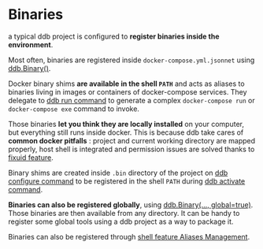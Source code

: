 Binaries
===

a typical ddb project is configured to **register binaries inside the environment**.

Most often, binaries are registered inside `docker-compose.yml.jsonnet` using
[ddb.Binary()](./features/jsonnet.md#ddbbinary).

Docker binary shims **are available in the shell `PATH`** and acts as aliases to binaries living in images or containers of
docker-compose services. They delegate to [ddb run command](./commands.md#ddb-run) to generate a complex
`docker-compose run` or `docker-compose exe` command to invoke. 

Those binaries **let you think they are locally installed** on your computer, but everything still runs inside docker.
This is because ddb take cares of **common docker pitfalls** : project and current working directory are mapped properly, 
host shell is integrated and permission issues are solved thanks to [fixuid feature](./features/fixuid.md).

Binary shims are created inside `.bin` directory of the project on
[ddb configure command](./commands.md#ddb-configure) to be registered in the shell `PATH` during
[ddb activate command](./commands.md#ddb-activate).

**Binaries can also be registered globally**, using [ddb.Binary(..., global=true)](./features/jsonnet.md#ddbbinary). 
Those binaries are then available from any directory. It can be handy to register some global tools using a ddb 
project as a way to package it.

Binaries can also be registered through [shell feature Aliases Management](./features/shell.md#aliases-management).
